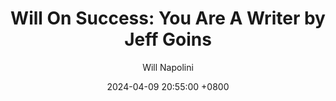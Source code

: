 ---
title: "Will On Success: You Are A Writer by Jeff Goins"
author: Will Napolini
date: 2024-04-09 20:55:00 +0800
categories: [Mindset, Book-summaries]
tags:
  [
    you-are-a-writer,
    jeff-goins,
    writing-tips,
    creative-writing,
    author-journey,
    storytelling,
    becoming-a-writer,
    writing-craft,
    freelance-writing,
    writing-discipline,
    writer-mindset,
    writing-goals,
    overcoming-writers-block,
    author-success,
    literary-agents,
    publishing-tips,
    building-platform,
    writer-community,
    writing-inspiration,
    freelance-life,
    content-marketing,
    niche-selection,
    creative-career,
    writer-productivity,
    developing-voice,
    writing-habits,
    genre-writing,
    author-preneurship,
    marketing-for-writers,
    self-publishing,
    writing-skills,
    creative-process,
    writer-motivation,
    building-audience,
    finding-purpose-in-writing,
    writing-as-business,
    author-platform-building,
    writing-community-engagement
  ]
image: https://pbs.twimg.com/media/GO2KL_lXQAAaedF?format=jpg&name=large
alt: "Will On Success: You Are A Writer by Jeff Goins"
fallback:
  - 
  # Replace with the URL of your backup image
  -
  # Replace with the URL of your backup image
---